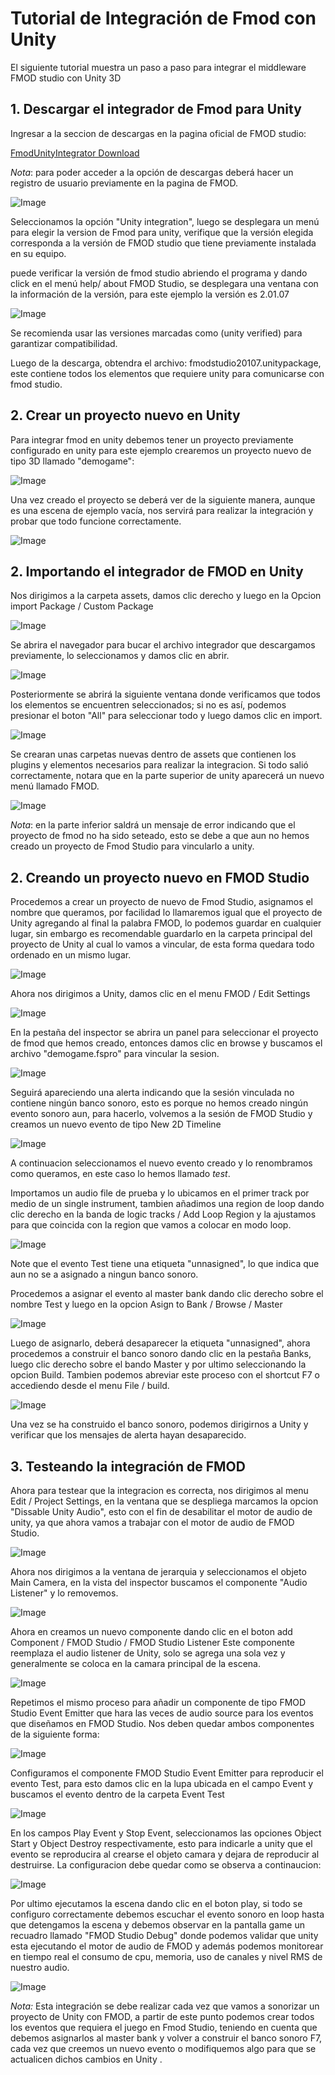# Tutorial de Integración de Fmod con Unity

El siguiente tutorial muestra un paso a paso para integrar el middleware FMOD studio con Unity 3D


## 1. Descargar el integrador de Fmod para Unity

Ingresar a la seccion de descargas en la pagina oficial de FMOD studio:

[FmodUnityIntegrator Download](https://www.fmod.com/download)

_Nota_: para poder acceder a la opción de descargas deberá hacer un registro de usuario previamente en la pagina de FMOD.

![Image](./images/fmodIntegration/image.png)

Seleccionamos la opción "Unity integration", luego se desplegara un menú para elegir la version de Fmod para unity,  verifique que la versión elegida corresponda a la versión de FMOD studio que tiene previamente instalada en su equipo.

puede verificar la versión de fmod studio abriendo el programa y dando click en el menú help/ about FMOD Studio, se desplegara una ventana con la información de la versión, para este ejemplo  la versión es 2.01.07

![Image](./images/fmodIntegration/image%20(1).png)

Se recomienda usar las versiones marcadas como (unity verified) para garantizar compatibilidad.

Luego de la descarga, obtendra el archivo:  fmodstudio20107.unitypackage,  este contiene todos los elementos que requiere unity para comunicarse con fmod studio.

## 2. Crear un proyecto nuevo en Unity

Para integrar fmod en unity debemos tener un proyecto previamente configurado en unity
para este ejemplo crearemos un proyecto nuevo de tipo 3D  llamado "demogame":

![Image](./images/fmodIntegration/image%20(2).png)

Una vez creado el proyecto se deberá ver de la siguiente manera,  aunque es una escena de ejemplo vacía, nos servirá para realizar la integración y probar que todo funcione correctamente.

![Image](./images/fmodIntegration/image%20(3).png)


## 2. Importando el integrador de FMOD en Unity

Nos dirigimos a la carpeta assets, damos clic derecho y luego en la Opcion import Package / Custom Package

![Image](./images/fmodIntegration/image%20(4).png)

Se abrira el navegador para bucar el archivo integrador que descargamos previamente,  lo seleccionamos y damos clic en abrir.

![Image](./images/fmodIntegration/image%20(5).png)

Posteriormente se abrirá la siguiente ventana donde verificamos que todos los elementos se encuentren seleccionados;  si no es así, podemos presionar el boton "All" para seleccionar todo y luego damos clic en import.

![Image](./images/fmodIntegration/image%20(6).png)

Se crearan unas carpetas nuevas dentro de assets que contienen los plugins y elementos necesarios para realizar la integracion.   Si todo salió correctamente, notara  que en la parte superior de unity  aparecerá un nuevo menú llamado FMOD.

![Image](./images/fmodIntegration/image%20(7).png)

_Nota_:  en la parte inferior saldrá un mensaje de error indicando que el proyecto de fmod no ha sido seteado, esto se debe a que aun no hemos creado un proyecto de Fmod Studio para vincularlo a unity.

## 2. Creando un proyecto nuevo en FMOD Studio

Procedemos a crear un proyecto de nuevo de Fmod Studio, asignamos el nombre que queramos, por facilidad lo llamaremos igual que el proyecto de Unity agregando al final la palabra FMOD, lo podemos guardar en cualquier lugar, sin embargo es recomendable guardarlo en la carpeta principal del proyecto de Unity al cual lo vamos a vincular, de esta forma quedara todo ordenado en un mismo lugar.

![Image](./images/fmodIntegration/image%20(8).png)

Ahora nos dirigimos a Unity, damos clic en el menu FMOD / Edit Settings

![Image](./images/fmodIntegration/image%20(9).png)

En la pestaña del inspector se abrira un panel para seleccionar el proyecto de fmod que hemos creado, entonces damos clic en browse y buscamos el archivo "demogame.fspro" para vincular la sesion.

![Image](./images/fmodIntegration/image%20(10).png)

Seguirá apareciendo una alerta indicando que la sesión vinculada no contiene ningún banco sonoro, esto es porque no hemos creado ningún evento sonoro aun, para hacerlo, volvemos a la sesión de FMOD Studio y creamos un nuevo evento de tipo New 2D Timeline

![Image](./images/fmodIntegration/image%20(11).png)

A continuacion seleccionamos el nuevo evento creado y lo renombramos como queramos, en este caso lo hemos llamado _test_.   

Importamos un audio file de prueba y lo ubicamos en el primer track por medio de un single instrument, tambien añadimos una region de loop dando clic derecho en la banda de logic tracks / Add Loop Region y la ajustamos para que coincida con la region que vamos a colocar en modo loop.

![Image](./images/fmodIntegration/image%20(12).png)

Note que el evento Test tiene una etiqueta "unnasigned", lo que indica que aun no se a asignado a ningun banco sonoro.

Procedemos a asignar el evento al master bank dando clic derecho sobre el nombre Test y luego en la opcion Asign to Bank / Browse / Master

![Image](./images/fmodIntegration/image%20(13).png)

Luego de asignarlo, deberá desaparecer la etiqueta "unnasigned", ahora procedemos a construir el banco sonoro dando clic en la pestaña Banks, luego clic derecho sobre el bando Master y por ultimo seleccionando la opcion Build.   Tambien podemos abreviar este proceso con el shortcut F7 o accediendo desde el menu File / build.

![Image](./images/fmodIntegration/image%20(14).png)

Una vez se ha construido el banco sonoro,  podemos dirigirnos a Unity y verificar que los mensajes de alerta hayan desaparecido.

## 3. Testeando la integración de FMOD

Ahora para testear que la integracion es correcta, nos dirigimos al menu Edit / Project Settings,   en la ventana que se despliega marcamos la opcion "Dissable Unity Audio",   esto con el fin de desabilitar el motor de audio de unity, ya que ahora vamos a trabajar con el motor de audio de  FMOD Studio.

![Image](./images/fmodIntegration/image%20(15).png)

Ahora nos dirigimos a la ventana de jerarquia y seleccionamos el objeto Main Camera, en la vista del inspector buscamos el componente "Audio Listener" y lo removemos.

![Image](./images/fmodIntegration/image%20(16).png)

Ahora en creamos un nuevo componente dando clic en el boton add Component / FMOD Studio / FMOD Studio Listener
Este componente reemplaza el audio listener de Unity, solo se agrega una sola vez y generalmente se coloca en la camara principal de la escena.

![Image](./images/fmodIntegration/image%20(17).png)

Repetimos el mismo proceso para añadir un componente de tipo FMOD Studio Event Emitter que hara las veces de audio source para los eventos que diseñamos en FMOD Studio.  Nos deben quedar ambos componentes de la siguiente forma:

![Image](./images/fmodIntegration/image%20(18).png)

Configuramos el componente FMOD Studio Event Emitter para reproducir el evento Test, para esto damos clic en la lupa ubicada en el campo Event y buscamos el evento dentro de la carpeta Event Test

![Image](./images/fmodIntegration/image%20(19).png)

En los campos Play Event y Stop Event, seleccionamos las opciones Object Start y Object Destroy respectivamente, esto para indicarle a unity que el evento se reproducira al crearse el objeto camara y dejara de reproducir al destruirse.    La configuracion debe quedar como se observa a continaucion:

![Image](./images/fmodIntegration/image%20(20).png)

Por ultimo ejecutamos la escena dando clic en el boton play, si todo se configuro correctamente debemos escuchar el evento sonoro en loop hasta que detengamos la escena y debemos observar en la pantalla game un recuadro llamado "FMOD Studio Debug" donde podemos validar que unity esta ejecutando el motor de audio de FMOD y además podemos monitorear en tiempo real el consumo de cpu, memoria, uso de canales y nivel RMS de nuestro audio.

![Image](./images/fmodIntegration/image%20(21).png)

_Nota:_ Esta integración se debe realizar cada vez que vamos a sonorizar un proyecto de Unity con FMOD,  a partir de este punto podemos crear todos los eventos que requiera el juego en Fmod Studio, teniendo en cuenta que debemos asignarlos al master bank y volver a construir el banco sonoro F7, cada vez que creemos un nuevo evento o modifiquemos algo para que se actualicen dichos cambios  en Unity .
